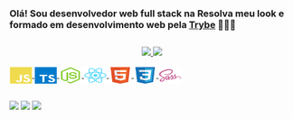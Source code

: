### Olá! Sou desenvolvedor web full stack na Resolva meu look e formado em desenvolvimento web pela [Trybe](https://www.betrybe.com/) 👨🏾‍💻

##


<div align="center">
  <a href="https://github.com/ArthurSimoess">
  <img height="180em" src="https://github-readme-stats.vercel.app/api?username=ArthurSimoess&show_icons=true&theme=dracula&include_all_commits=true&count_private=true"/>
  <img height="180em" src="https://github-readme-stats.vercel.app/api/top-langs/?username=ArthurSimoess&layout=compact&langs_count=7&theme=dracula"/>
</div>
<div style="display: inline_block"><br>
  <img align="center" alt="Arthur-Js" height="30" width="40" src="https://raw.githubusercontent.com/devicons/devicon/master/icons/javascript/javascript-plain.svg">
  <img align="center" alt="Arthur-Typescript" height="30" width="40" src="https://raw.githubusercontent.com/devicons/devicon/master/icons/typescript/typescript-plain.svg">
   <img align="center" alt="Arthur-nodeJs" height="30" width="40" src="https://raw.githubusercontent.com/devicons/devicon/master/icons/nodejs/nodejs-original.svg">
  <img align="center" alt="Arthur-React" height="30" width="40" src="https://raw.githubusercontent.com/devicons/devicon/master/icons/react/react-original.svg">
  <img align="center" alt="Arthur-HTML" height="30" width="40" src="https://raw.githubusercontent.com/devicons/devicon/master/icons/html5/html5-original.svg">
  <img align="center" alt="Arthur-CSS" height="30" width="40" src="https://raw.githubusercontent.com/devicons/devicon/master/icons/css3/css3-original.svg">
  <img align="center" alt="Arthur-SASS" height="30" width="40" src="https://raw.githubusercontent.com/devicons/devicon/master/icons/sass/sass-original.svg">
</div>
  
##
  
<div> 
  <a href="https://instagram.com/arthurrsimoes" target="_blank"><img src="https://img.shields.io/badge/-Instagram-%23E4405F?style=for-the-badge&logo=instagram&logoColor=white" target="_blank"></a>
  <a href = "mailto:arthursimoes155@gmail.com"><img src="https://img.shields.io/badge/-Gmail-%23333?style=for-the-badge&logo=gmail&logoColor=white" target="_blank"></a>
  <a href="https://www.linkedin.com/in/arthurrsim%C3%B5es" target="_blank"><img src="https://img.shields.io/badge/-LinkedIn-%230077B5?style=for-the-badge&logo=linkedin&logoColor=white" target="_blank"></a> 
</div>

